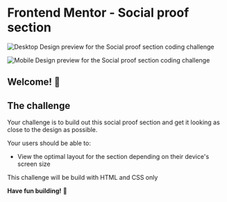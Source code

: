 # Frontend Mentor - Social proof section

![Desktop Design preview for the Social proof section coding challenge](https://res.cloudinary.com/dz209s6jk/image/upload/v1599649547/Challenges/a0t2zk1zww7gmanfoix3.jpg)

![Mobile Design preview for the Social proof section coding challenge](https://res.cloudinary.com/dz209s6jk/image/upload/v1599649626/Challenges/i55lfaclccmhjx2zstme.jpg)

## Welcome! 👋


## The challenge

Your challenge is to build out this social proof section and get it looking as close to the design as possible.

Your users should be able to:

- View the optimal layout for the section depending on their device's screen size

This challenge will be build with HTML and CSS only

**Have fun building!** 🚀

